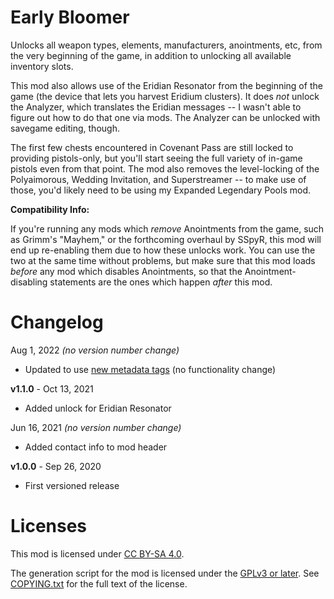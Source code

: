 Early Bloomer
=============

Unlocks all weapon types, elements, manufacturers, anointments, etc, from the very
beginning of the game, in addition to unlocking all available inventory slots.

This mod also allows use of the Eridian Resonator from the beginning of the game
(the device that lets you harvest Eridium clusters).  It does *not* unlock the
Analyzer, which translates the Eridian messages -- I wasn't able to figure out
how to do that one via mods.  The Analyzer can be unlocked with savegame
editing, though.

The first few chests encountered in Covenant Pass are still locked to providing
pistols-only, but you'll start seeing the full variety of in-game pistols even
from that point.  The mod also removes the level-locking of the Polyaimorous,
Wedding Invitation, and Superstreamer -- to make use of those, you'd likely
need to be using my Expanded Legendary Pools mod.

**Compatibility Info:**

If you're running any mods which *remove* Anointments from the game, such as
Grimm's "Mayhem," or the forthcoming overhaul by SSpyR, this mod will end up
re-enabling them due to how these unlocks work.  You can use the two at the same
time without problems, but make sure that this mod loads *before* any mod which
disables Anointments, so that the Anointment-disabling statements are the ones
which happen *after* this mod.

Changelog
=========

Aug 1, 2022 *(no version number change)*
 * Updated to use [new metadata tags](https://github.com/apple1417/blcmm-parsing/tree/master/blimp)
   (no functionality change)

**v1.1.0** - Oct 13, 2021
 * Added unlock for Eridian Resonator

Jun 16, 2021 *(no version number change)*
 * Added contact info to mod header

**v1.0.0** - Sep 26, 2020
 * First versioned release
 
Licenses
========

This mod is licensed under [CC BY-SA 4.0](https://creativecommons.org/licenses/by-sa/4.0/).

The generation script for the mod is licensed under the
[GPLv3 or later](https://www.gnu.org/licenses/quick-guide-gplv3.html).
See [COPYING.txt](../../COPYING.txt) for the full text of the license.

